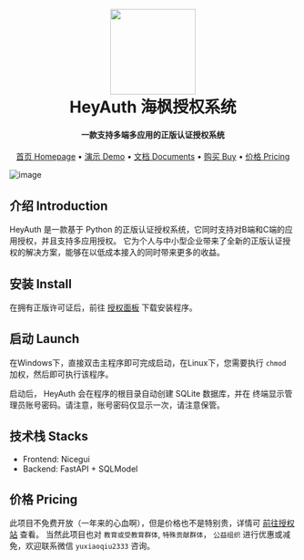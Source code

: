 <!--
 * @Author: 于小丘 海枫
 * @Date: 2024-11-29 20:06:02
 * @LastEditors: Yuerchu admin@yuxiaoqiu.cn
 * @LastEditTime: 2024-11-29 20:28:54
 * @FilePath: /Findreve/README.md
 * @Description: Findreve
 * 
 * Copyright (c) 2018-2024 by 于小丘Yuerchu, All Rights Reserved. 
-->

<h1 align="center">
  <br>
  <a href="https://find.yxqi.cn" alt="logo" ><img src="./static/HeyAuth.png" width="150"/></a>
  <br>
  HeyAuth 海枫授权系统
  <br>
</h1>
<h4 align="center">一款支持多端多应用的正版认证授权系统</h4>
<p align="center">
  <a href="https://www.yxqi.cn">首页 Homepage</a> •
  <a href="https://auth.yxqi.cn">演示 Demo</a> •
  <a href="https://heyauth.yxqi.cn">文档 Documents</a> •
  <a href="https://auth.yxqi.cn/product/1">购买 Buy</a> •
  <a href="价格 Pricing">价格 Pricing</a>
</p>

![image](https://github.com/user-attachments/assets/5886c6d6-4905-41cd-814e-01fbcd30da74)


## 介绍 Introduction
HeyAuth 是一款基于 Python 的正版认证授权系统，它同时支持对B端和C端的应用授权，并且支持多应用授权。
它为个人与中小型企业带来了全新的正版认证授权的解决方案，能够在以低成本接入的同时带来更多的收益。

## 安装 Install
在拥有正版许可证后，前往 [授权面板](https://auth.yxqi.cn/dash/blicense) 下载安装程序。

## 启动 Launch
在Windows下，直接双击主程序即可完成启动，在Linux下，您需要执行 `chmod` 加权，然后即可执行该程序。

启动后， HeyAuth 会在程序的根目录自动创建 SQLite 数据库，并在
终端显示管理员账号密码。请注意，账号密码仅显示一次，请注意保管。

## 技术栈 Stacks
- Frontend: Nicegui
- Backend: FastAPI + SQLModel

## 价格 Pricing
此项目不免费开放（一年来的心血啊），但是价格也不是特别贵，详情可 [前往授权站](https://auth.yxqi.cn/product/1) 查看。
当然此项目也对 `教育或受教育群体`, `特殊贡献群体`， `公益组织` 进行优惠或减免，欢迎联系微信 `yuxiaoqiu2333` 咨询。

